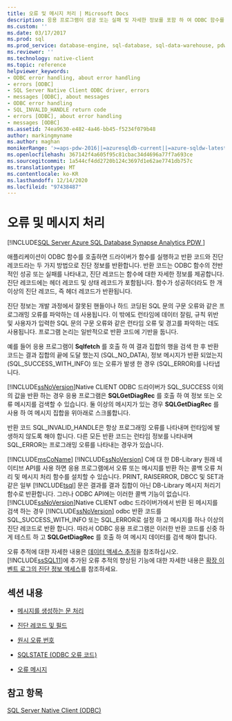 ```yaml
---
title: 오류 및 메시지 처리 | Microsoft Docs
description: 응용 프로그램이 성공 또는 실패 및 자세한 정보를 포함 하 여 ODBC 함수를 호출할 때 반환 되는 진단 정보에 대해 알아봅니다.
ms.custom: ''
ms.date: 03/17/2017
ms.prod: sql
ms.prod_service: database-engine, sql-database, sql-data-warehouse, pdw
ms.reviewer: ''
ms.technology: native-client
ms.topic: reference
helpviewer_keywords:
- ODBC error handling, about error handling
- errors [ODBC]
- SQL Server Native Client ODBC driver, errors
- messages [ODBC], about messages
- ODBC error handling
- SQL_INVALID_HANDLE return code
- errors [ODBC], about error handling
- messages [ODBC]
ms.assetid: 74ea9630-e482-4a46-bb45-f5234f079b48
author: markingmyname
ms.author: maghan
monikerRange: '>=aps-pdw-2016||=azuresqldb-current||=azure-sqldw-latest||>=sql-server-2016||>=sql-server-linux-2017||=azuresqldb-mi-current'
ms.openlocfilehash: 367142f4a605f95c81cbac34d4696a77f7a693ce
ms.sourcegitcommit: 1a544cf4dd2720b124c3697d1e62ae7741db757c
ms.translationtype: MT
ms.contentlocale: ko-KR
ms.lasthandoff: 12/14/2020
ms.locfileid: "97438487"
---
```

# <a name="handling-errors-and-messages"></a>오류 및 메시지 처리
[!INCLUDE[SQL Server Azure SQL Database Synapse Analytics PDW ](../../includes/applies-to-version/sql-asdb-asdbmi-asa-pdw.md)]

  애플리케이션이 ODBC 함수를 호출하면 드라이버가 함수를 실행하고 반환 코드와 진단 레코드라는 두 가지 방법으로 진단 정보를 반환합니다. 반환 코드는 ODBC 함수의 전반적인 성공 또는 실패를 나타내고, 진단 레코드는 함수에 대한 자세한 정보를 제공합니다. 진단 레코드에는 헤더 레코드 및 상태 레코드가 포함됩니다. 함수가 성공하더라도 한 개 이상의 진단 레코드, 즉 헤더 레코드가 반환됩니다.  
  
 진단 정보는 개발 과정에서 잘못된 핸들이나 하드 코딩된 SQL 문의 구문 오류와 같은 프로그래밍 오류를 파악하는 데 사용됩니다. 이 밖에도 런타임에 데이터 잘림, 규칙 위반 및 사용자가 입력한 SQL 문의 구문 오류와 같은 런타임 오류 및 경고를 파악하는 데도 사용됩니다. 프로그램 논리는 일반적으로 반환 코드에 기반을 둡니다.  
  
 예를 들어 응용 프로그램이 **Sqlfetch** 를 호출 하 여 결과 집합의 행을 검색 한 후 반환 코드는 결과 집합의 끝에 도달 했는지 (SQL_NO_DATA), 정보 메시지가 반환 되었는지 (SQL_SUCCESS_WITH_INFO) 또는 오류가 발생 한 경우 (SQL_ERROR)를 나타냅니다.  
  
 [!INCLUDE[ssNoVersion](../../includes/ssnoversion-md.md)]Native CLIENT ODBC 드라이버가 SQL_SUCCESS 이외의 값을 반환 하는 경우 응용 프로그램은 **SQLGetDiagRec** 를 호출 하 여 정보 또는 오류 메시지를 검색할 수 있습니다. 둘 이상의 메시지가 있는 경우 **SQLGetDiagRec** 를 사용 하 여 메시지 집합을 위아래로 스크롤합니다.  
  
 반환 코드 SQL_INVALID_HANDLE은 항상 프로그래밍 오류를 나타내며 런타임에 발생하지 않도록 해야 합니다. 다른 모든 반환 코드는 런타임 정보를 나타내며 SQL_ERROR는 프로그래밍 오류를 나타내는 경우가 있습니다.  
  
 [!INCLUDE[msCoName](../../includes/msconame-md.md)] [!INCLUDE[ssNoVersion](../../includes/ssnoversion-md.md)] C에 대 한 DB-Library 원래 네이티브 API를 사용 하면 응용 프로그램에서 오류 또는 메시지를 반환 하는 콜백 오류 처리 및 메시지 처리 함수를 설치할 수 있습니다. PRINT, RAISERROR, DBCC 및 SET과 같은 일부 [!INCLUDE[tsql](../../includes/tsql-md.md)] 문은 결과를 결과 집합이 아닌 DB-Library 메시지 처리기 함수로 반환합니다. 그러나 ODBC API에는 이러한 콜백 기능이 없습니다. [!INCLUDE[ssNoVersion](../../includes/ssnoversion-md.md)]Native CLIENT odbc 드라이버가에서 반환 된 메시지를 검색 하는 경우 [!INCLUDE[ssNoVersion](../../includes/ssnoversion-md.md)] odbc 반환 코드를 SQL_SUCCESS_WITH_INFO 또는 SQL_ERROR로 설정 하 고 메시지를 하나 이상의 진단 레코드로 반환 합니다. 따라서 ODBC 응용 프로그램은 이러한 반환 코드를 신중 하 게 테스트 하 고 **SQLGetDiagRec** 를 호출 하 여 메시지 데이터를 검색 해야 합니다.  
  
 오류 추적에 대한 자세한 내용은 [데이터 액세스 추적](/previous-versions/sql/sql-server-2008/cc765421(v=sql.100))을 참조하십시오. [!INCLUDE[ssSQL11](../../includes/sssql11-md.md)]에 추가된 오류 추적의 향상된 기능에 대한 자세한 내용은 [확장 이벤트 로그의 진단 정보 액세스](../../relational-databases/native-client/features/accessing-diagnostic-information-in-the-extended-events-log.md)를 참조하세요.  
  
## <a name="in-this-section"></a>섹션 내용  
  
-   [메시지를 생성하는 문 처리](../../relational-databases/native-client-odbc-error-messages/processing-statements-that-generate-messages.md)  
  
-   [진단 레코드 및 필드](../../relational-databases/native-client-odbc-error-messages/diagnostic-records-and-fields.md)  
  
-   [원시 오류 번호](../../relational-databases/native-client-odbc-error-messages/native-error-numbers.md)  
  
-   [SQLSTATE &#40;ODBC 오류 코드&#41;](../../relational-databases/native-client-odbc-error-messages/sqlstate-odbc-error-codes.md)  
  
-   [오류 메시지](../../relational-databases/native-client-odbc-error-messages/error-messages.md)  
  
## <a name="see-also"></a>참고 항목  
 [SQL Server Native Client &#40;ODBC&#41;](../../relational-databases/native-client/odbc/sql-server-native-client-odbc.md)  
  
